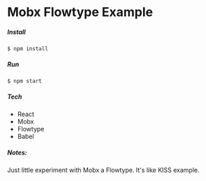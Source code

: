 # Mobx Flowtype Example

##### Install
```
$ npm install
```

##### Run
```
$ npm start
```

##### Tech
- React
- Mobx
- Flowtype
- Babel

##### Notes:
Just little experiment with Mobx a Flowtype. It's like KISS example.

